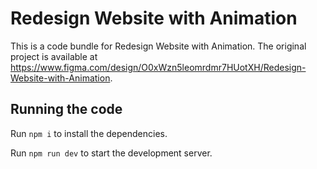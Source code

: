 
  # Redesign Website with Animation

  This is a code bundle for Redesign Website with Animation. The original project is available at https://www.figma.com/design/O0xWzn5leomrdmr7HUotXH/Redesign-Website-with-Animation.

  ## Running the code

  Run `npm i` to install the dependencies.

  Run `npm run dev` to start the development server.
  